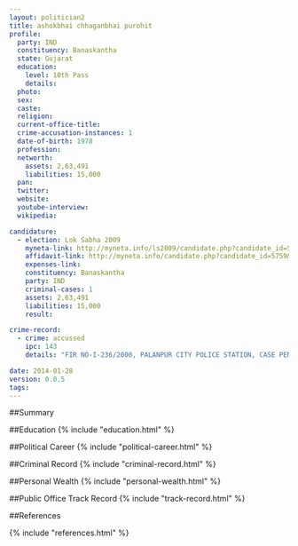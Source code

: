 ```yaml
---
layout: politician2
title: ashokbhai chhaganbhai purohit
profile: 
  party: IND
  constituency: Banaskantha
  state: Gujarat
  education: 
    level: 10th Pass
    details: 
  photo: 
  sex: 
  caste: 
  religion: 
  current-office-title: 
  crime-accusation-instances: 1
  date-of-birth: 1978
  profession: 
  networth: 
    assets: 2,63,491
    liabilities: 15,000
  pan: 
  twitter: 
  website: 
  youtube-interview: 
  wikipedia: 

candidature: 
  - election: Lok Sabha 2009
    myneta-link: http://myneta.info/ls2009/candidate.php?candidate_id=5759
    affidavit-link: http://myneta.info/candidate.php?candidate_id=5759&scan=original
    expenses-link: 
    constituency: Banaskantha 
    party: IND
    criminal-cases: 1
    assets: 2,63,491
    liabilities: 15,000
    result:  

crime-record: 
  - crime: accussed
    ipc: 143
    details: "FIR NO-I-236/2000, PALANPUR CITY POLICE STATION, CASE PENDING IN METROPOLITANT CHIEF JUDICIAL MEGI. COURT, PALANPUR DATED 28-04-2004" 

date: 2014-01-28
version: 0.0.5
tags: 
---
```

##Summary


##Education
{% include "education.html" %}


##Political Career
{% include "political-career.html" %}


##Criminal Record
{% include "criminal-record.html" %}


##Personal Wealth
{% include "personal-wealth.html" %}


##Public Office Track Record
{% include "track-record.html" %}


##References


{% include "references.html" %}